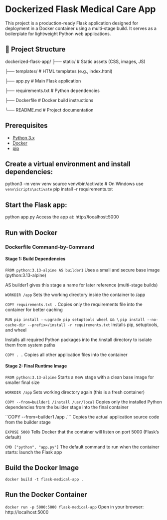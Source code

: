 #  Dockerized Flask Medical Care App

This project is a  production-ready Flask application designed for deployment in a Docker container using a multi-stage build. It serves as a boilerplate for lightweight Python web applications.

## 📁 Project Structure

dockerized-flask-app/
├── static/ # Static assets (CSS, images, JS)

├── templates/ # HTML templates (e.g., index.html)

├── app.py # Main Flask application

├── requirements.txt # Python dependencies

├── Dockerfile # Docker build instructions

└── README.md # Project documentation


##  Prerequisites

- [Python 3.x](https://www.python.org/)
- [Docker](https://www.docker.com/get-started)
- [pip](https://pip.pypa.io/en/stable/)

## Create a virtual environment and install dependencies:

python3 -m venv venv
source venv/bin/activate   # On Windows use `venv\Scripts\activate`
pip install -r requirements.txt

## Start the Flask app:

python app.py
Access the app at: http://localhost:5000

## Run with Docker
### Dockerfile Command-by-Command 
#### Stage 1: Build Dependencies

```FROM python:3.13-alpine AS builder1```
Uses a small and secure base image (python:3.13-alpine)

AS builder1 gives this stage a name for later reference (multi-stage builds)

```WORKDIR /app```
Sets the working directory inside the container to /app

```COPY requirements.txt .```
Copies only the requirements file into the container for better caching

```RUN pip install --upgrade pip setuptools wheel && \```
    ```pip install --no-cache-dir --prefix=/install -r requirements.txt```
Installs pip, setuptools, and wheel

Installs all required Python packages into the /install directory to isolate them from system paths

```COPY . .```
Copies all other application files into the container

#### Stage 2: Final Runtime Image

```FROM python:3.13-alpine```
Starts a new stage with a clean base image for smaller final size

```WORKDIR /app```
Sets working directory again (this is a fresh container)

```COPY --from=builder1 /install /usr/local```
Copies only the installed Python dependencies from the builder stage into the final container

``COPY --from=builder1 /app .```
Copies the actual application source code from the builder stage

```EXPOSE 5000```
Tells Docker that the container will listen on port 5000 (Flask’s default)

```CMD ["python", "app.py"]```
The default command to run when the container starts: launch the Flask app

## Build the Docker Image

```docker build -t flask-medical-app .```
## Run the Docker Container
 
```docker run -p 5000:5000 flask-medical-app```
Open in your browser: http://localhost:5000
